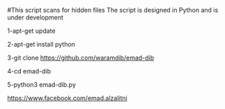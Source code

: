 #This script scans for hidden files
The script is designed in Python and is under development

1-apt-get update


2-apt-get install python


3-git clone https://github.com/waramdib/emad-dib


4-cd emad-dib


5-python3 emad-dib.py

https://www.facebook.com/emad.alzalitni
